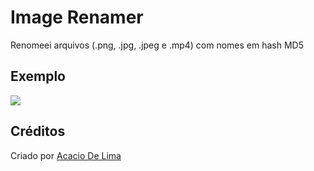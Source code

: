 # Image Renamer

Renomeei arquivos (.png, .jpg, .jpeg e .mp4) com nomes em hash MD5

## Exemplo

![](https://i.imgur.com/wdeWeLr.png)

## Créditos

Criado por [Acacio De Lima](https://twitter.com/limadeacacio)

